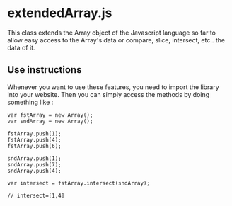 # extendedArray.js

This class extends the Array object of the Javascript language
so far to allow easy access to the Array's data or compare, slice,
intersect, etc.. the data of it.

## Use instructions

Whenever you want to use these features, you need to import the library
into your website. Then you can simply access the methods by doing something like :

    var fstArray = new Array();
    var sndArray = new Array();

    fstArray.push(1);
    fstArray.push(4);
    fstArray.push(6);

    sndArray.push(1);
    sndArray.push(7);
    sndArray.push(4);

    var intersect = fstArray.intersect(sndArray);

    // intersect=[1,4]
